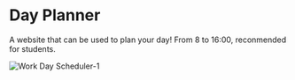 # Day Planner

A website that can be used to plan your day! From 8 to 16:00, reconmended for students.

![Work Day Scheduler-1](https://user-images.githubusercontent.com/73506696/104872177-1e2a2680-591b-11eb-8d34-c425fcc0de06.png)
